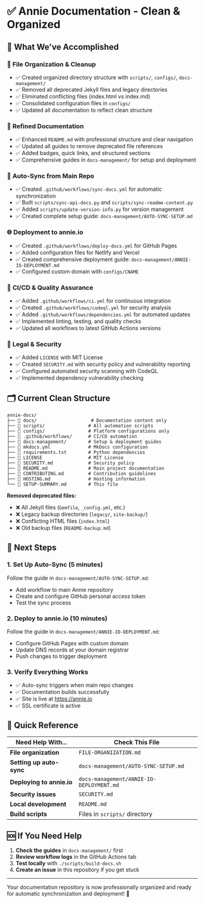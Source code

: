 # ✅ Annie Documentation - Clean & Organized

## 🎉 What We've Accomplished

### 📁 **File Organization & Cleanup**

- ✅ Created organized directory structure with `scripts/`, `configs/`, `docs-management/`
- ✅ Removed all deprecated Jekyll files and legacy directories
- ✅ Eliminated conflicting files (index.html vs index.md)
- ✅ Consolidated configuration files in `configs/`
- ✅ Updated all documentation to reflect clean structure

### 📝 **Refined Documentation**

- ✅ Enhanced `README.md` with professional structure and clear navigation
- ✅ Updated all guides to remove deprecated file references
- ✅ Added badges, quick links, and structured sections
- ✅ Comprehensive guides in `docs-management/` for setup and deployment

### 🔄 **Auto-Sync from Main Repo**
- ✅ Created `.github/workflows/sync-docs.yml` for automatic synchronization
- ✅ Built `scripts/sync-api-docs.py` and `scripts/sync-readme-content.py`
- ✅ Added `scripts/update-version-info.py` for version management
- ✅ Created complete setup guide: `docs-management/AUTO-SYNC-SETUP.md`

### 🌐 **Deployment to annie.io**
- ✅ Created `.github/workflows/deploy-docs.yml` for GitHub Pages
- ✅ Added configuration files for Netlify and Vercel
- ✅ Created comprehensive deployment guide: `docs-management/ANNIE-IO-DEPLOYMENT.md`
- ✅ Configured custom domain with `configs/CNAME`

### 🔧 **CI/CD & Quality Assurance**
- ✅ Added `.github/workflows/ci.yml` for continuous integration
- ✅ Created `.github/workflows/codeql.yml` for security analysis
- ✅ Added `.github/workflows/dependencies.yml` for automated updates
- ✅ Implemented linting, testing, and quality checks
- ✅ Updated all workflows to latest GitHub Actions versions

### 📄 **Legal & Security**
- ✅ Added `LICENSE` with MIT License
- ✅ Created `SECURITY.md` with security policy and vulnerability reporting
- ✅ Configured automated security scanning with CodeQL
- ✅ Implemented dependency vulnerability checking

## 🗂️ **Current Clean Structure**

```
annie-docs/
├── 📁 docs/                    # Documentation content only
├── 📁 scripts/                # All automation scripts
├── 📁 configs/                # Platform configurations only
├── 📁 .github/workflows/      # CI/CD automation
├── 📁 docs-management/        # Setup & deployment guides
├── 📄 mkdocs.yml              # MkDocs configuration
├── 📄 requirements.txt        # Python dependencies
├── 📄 LICENSE                 # MIT License
├── 📄 SECURITY.md             # Security policy
├── 📄 README.md               # Main project documentation
├── 📄 CONTRIBUTING.md         # Contribution guidelines
├── 📄 HOSTING.md              # Hosting information
└── 📄 SETUP-SUMMARY.md        # This file
```

**Removed deprecated files:**

- ❌ All Jekyll files (`Gemfile`, `_config.yml`, etc.)
- ❌ Legacy backup directories (`legacy/`, `site-backup/`)
- ❌ Conflicting HTML files (`index.html`)
- ❌ Old backup files (`README-backup.md`)

## 🚀 Next Steps

### 1. **Set Up Auto-Sync** (5 minutes)

Follow the guide in `docs-management/AUTO-SYNC-SETUP.md`:

- Add workflow to main Annie repository
- Create and configure GitHub personal access token
- Test the sync process

### 2. **Deploy to annie.io** (10 minutes)

Follow the guide in `docs-management/ANNIE-IO-DEPLOYMENT.md`:

- Configure GitHub Pages with custom domain
- Update DNS records at your domain registrar
- Push changes to trigger deployment

### 3. **Verify Everything Works**

- ✅ Auto-sync triggers when main repo changes
- ✅ Documentation builds successfully
- ✅ Site is live at https://annie.io
- ✅ SSL certificate is active

## 📂 Quick Reference

| Need Help With...         | Check This File                          |
| ------------------------- | ---------------------------------------- |
| **File organization**     | `FILE-ORGANIZATION.md`                   |
| **Setting up auto-sync**  | `docs-management/AUTO-SYNC-SETUP.md`     |
| **Deploying to annie.io** | `docs-management/ANNIE-IO-DEPLOYMENT.md` |
| **Security issues**       | `SECURITY.md`                            |
| **Local development**     | `README.md`                              |
| **Build scripts**         | Files in `scripts/` directory            |

## 🆘 If You Need Help

1. **Check the guides** in `docs-management/` first
2. **Review workflow logs** in the GitHub Actions tab
3. **Test locally** with `./scripts/build-docs.sh`
4. **Create an issue** in this repository if you get stuck

---

Your documentation repository is now professionally organized and ready for automatic synchronization and deployment! 🎊
